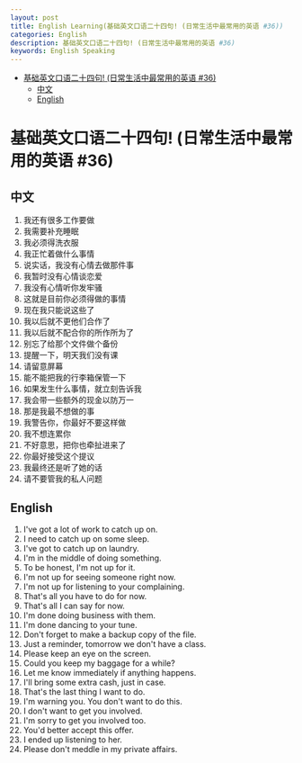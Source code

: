```yaml
---
layout: post
title: English Learning(基础英文口语二十四句! (日常生活中最常用的英语 #36))
categories: English
description: 基础英文口语二十四句! (日常生活中最常用的英语 #36)
keywords: English Speaking
---
```


<!-- START doctoc generated TOC please keep comment here to allow auto update -->
<!-- DON'T EDIT THIS SECTION, INSTEAD RE-RUN doctoc TO UPDATE -->


- [基础英文口语二十四句! (日常生活中最常用的英语 #36)](#%E5%9F%BA%E7%A1%80%E8%8B%B1%E6%96%87%E5%8F%A3%E8%AF%AD%E4%BA%8C%E5%8D%81%E5%9B%9B%E5%8F%A5-%E6%97%A5%E5%B8%B8%E7%94%9F%E6%B4%BB%E4%B8%AD%E6%9C%80%E5%B8%B8%E7%94%A8%E7%9A%84%E8%8B%B1%E8%AF%AD-36)
  - [中文](#%E4%B8%AD%E6%96%87)
  - [English](#english)

<!-- END doctoc generated TOC please keep comment here to allow auto update -->

# 基础英文口语二十四句! (日常生活中最常用的英语 #36)

## 中文

1. 我还有很多工作要做
2. 我需要补充睡眠
3. 我必须得洗衣服
4. 我正忙着做什么事情
5. 说实话，我没有心情去做那件事
6. 我暂时没有心情谈恋爱
7. 我没有心情听你发牢骚
8. 这就是目前你必须得做的事情
9. 现在我只能说这些了
10. 我以后就不更他们合作了
11. 我以后就不配合你的所作所为了
12. 别忘了给那个文件做个备份
13. 提醒一下，明天我们没有课
14. 请留意屏幕
15. 能不能把我的行李箱保管一下
16. 如果发生什么事情，就立刻告诉我
17. 我会带一些额外的现金以防万一
18. 那是我最不想做的事
19. 我警告你，你最好不要这样做
20. 我不想连累你
21. 不好意思，把你也牵扯进来了
22. 你最好接受这个提议
23. 我最终还是听了她的话
24. 请不要管我的私人问题

## English

1. I've got a lot of work to catch up on.
2. I need to catch up on some sleep.
3. I've got to catch up on laundry.
4. I'm in the middle of doing something.
5. To be honest, I'm not up for it.
6. I'm not up for seeing someone right now.
7. I'm not up for listening to your complaining.
8. That's all you have to do for now.
9. That's all I can say for now.
10. I'm done doing business with them.
11. I'm done dancing to your tune.
12. Don't forget to make a backup copy of the file.
13. Just a reminder, tomorrow we don't have a class.
14. Please keep an eye on the screen.
15. Could you keep my baggage for a while?
16. Let me know immediately if anything happens.
17. I'll bring some extra cash, just in case.
18. That's the last thing I want to do.
19. I'm warning you. You don't want to do this.
20. I don't want to get you involved.
21. I'm sorry to get you involved too.
22. You'd better accept this offer.
23. I ended up listening to her.
24. Please don't meddle in my private affairs.
